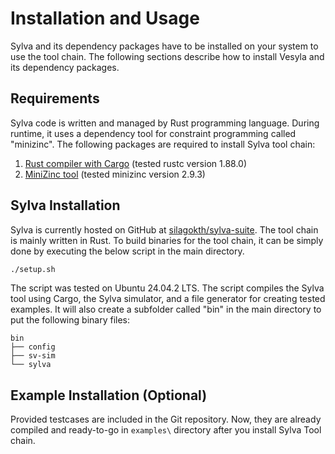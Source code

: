 # Installation and Usage

Sylva and its dependency packages have to be installed on your system to use the tool chain. The following sections describe how to install Vesyla and its dependency packages.

## Requirements

Sylva code is written and managed by Rust programming language. During runtime, it uses a dependency tool for constraint programming called "minizinc". The following packages are required to install Sylva tool chain:

1. [Rust compiler with Cargo](https://www.rust-lang.org/) (tested rustc version 1.88.0) 
2. [MiniZinc tool](https://www.minizinc.org/) (tested minizinc version 2.9.3)


## Sylva Installation

Sylva is currently hosted on GitHub at [silagokth/sylva-suite](https://github.com/silagokth/sylva-suite). The tool chain is mainly written in Rust. To build binaries for the tool chain, it can be simply done by executing the below script in the main directory.

```bash
./setup.sh
```

The script was tested on Ubuntu 24.04.2 LTS. The script compiles the Sylva tool using Cargo, the Sylva simulator, and a file generator for creating tested examples. It will also create a subfolder called "bin" in the main directory to put the following binary files:

```
bin
├── config
├── sv-sim
└── sylva
```

## Example Installation (Optional)

Provided testcases are included in the Git repository. Now, they are already compiled and ready-to-go in ```examples\``` directory after you install Sylva Tool chain.
